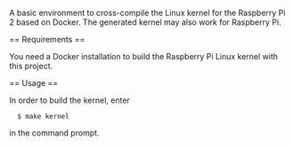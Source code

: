 A basic environment to cross-compile the Linux kernel for
the Raspberry Pi 2 based on Docker. The generated kernel
may also work for Raspberry Pi.

== Requirements ==

You need a Docker installation to build the Raspberry Pi
Linux kernel with this project.

== Usage ==

In order to build the kernel, enter

```
  $ make kernel
```

in the command prompt.

